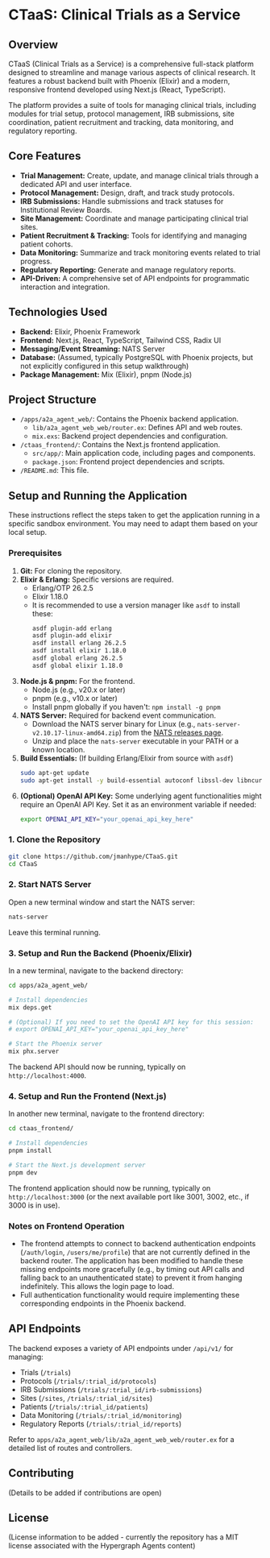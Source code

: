 # CTaaS: Clinical Trials as a Service

## Overview

CTaaS (Clinical Trials as a Service) is a comprehensive full-stack platform designed to streamline and manage various aspects of clinical research. It features a robust backend built with Phoenix (Elixir) and a modern, responsive frontend developed using Next.js (React, TypeScript).

The platform provides a suite of tools for managing clinical trials, including modules for trial setup, protocol management, IRB submissions, site coordination, patient recruitment and tracking, data monitoring, and regulatory reporting.

## Core Features

*   **Trial Management:** Create, update, and manage clinical trials through a dedicated API and user interface.
*   **Protocol Management:** Design, draft, and track study protocols.
*   **IRB Submissions:** Handle submissions and track statuses for Institutional Review Boards.
*   **Site Management:** Coordinate and manage participating clinical trial sites.
*   **Patient Recruitment & Tracking:** Tools for identifying and managing patient cohorts.
*   **Data Monitoring:** Summarize and track monitoring events related to trial progress.
*   **Regulatory Reporting:** Generate and manage regulatory reports.
*   **API-Driven:** A comprehensive set of API endpoints for programmatic interaction and integration.

## Technologies Used

*   **Backend:** Elixir, Phoenix Framework
*   **Frontend:** Next.js, React, TypeScript, Tailwind CSS, Radix UI
*   **Messaging/Event Streaming:** NATS Server
*   **Database:** (Assumed, typically PostgreSQL with Phoenix projects, but not explicitly configured in this setup walkthrough)
*   **Package Management:** Mix (Elixir), pnpm (Node.js)

## Project Structure

*   `/apps/a2a_agent_web/`: Contains the Phoenix backend application.
    *   `lib/a2a_agent_web_web/router.ex`: Defines API and web routes.
    *   `mix.exs`: Backend project dependencies and configuration.
*   `/ctaas_frontend/`: Contains the Next.js frontend application.
    *   `src/app/`: Main application code, including pages and components.
    *   `package.json`: Frontend project dependencies and scripts.
*   `/README.md`: This file.

## Setup and Running the Application

These instructions reflect the steps taken to get the application running in a specific sandbox environment. You may need to adapt them based on your local setup.

### Prerequisites

1.  **Git:** For cloning the repository.
2.  **Elixir & Erlang:** Specific versions are required.
    *   Erlang/OTP 26.2.5
    *   Elixir 1.18.0
    *   It is recommended to use a version manager like `asdf` to install these:
        ```bash
        asdf plugin-add erlang
        asdf plugin-add elixir
        asdf install erlang 26.2.5
        asdf install elixir 1.18.0
        asdf global erlang 26.2.5
        asdf global elixir 1.18.0
        ```
3.  **Node.js & pnpm:** For the frontend.
    *   Node.js (e.g., v20.x or later)
    *   pnpm (e.g., v10.x or later)
    *   Install pnpm globally if you haven't: `npm install -g pnpm`
4.  **NATS Server:** Required for backend event communication.
    *   Download the NATS server binary for Linux (e.g., `nats-server-v2.10.17-linux-amd64.zip`) from the [NATS releases page](https://github.com/nats-io/nats-server/releases).
    *   Unzip and place the `nats-server` executable in your PATH or a known location.
5.  **Build Essentials:** (If building Erlang/Elixir from source with `asdf`)
    ```bash
    sudo apt-get update
    sudo apt-get install -y build-essential autoconf libssl-dev libncurses-dev
    ```
6.  **(Optional) OpenAI API Key:** Some underlying agent functionalities might require an OpenAI API Key. Set it as an environment variable if needed:
    ```bash
    export OPENAI_API_KEY="your_openai_api_key_here"
    ```

### 1. Clone the Repository

```bash
git clone https://github.com/jmanhype/CTaaS.git
cd CTaaS
```

### 2. Start NATS Server

Open a new terminal window and start the NATS server:

```bash
nats-server
```

Leave this terminal running.

### 3. Setup and Run the Backend (Phoenix/Elixir)

In a new terminal, navigate to the backend directory:

```bash
cd apps/a2a_agent_web/

# Install dependencies
mix deps.get

# (Optional) If you need to set the OpenAI API key for this session:
# export OPENAI_API_KEY="your_openai_api_key_here"

# Start the Phoenix server
mix phx.server
```

The backend API should now be running, typically on `http://localhost:4000`.

### 4. Setup and Run the Frontend (Next.js)

In another new terminal, navigate to the frontend directory:

```bash
cd ctaas_frontend/

# Install dependencies
pnpm install

# Start the Next.js development server
pnpm dev
```

The frontend application should now be running, typically on `http://localhost:3000` (or the next available port like 3001, 3002, etc., if 3000 is in use).

### Notes on Frontend Operation

*   The frontend attempts to connect to backend authentication endpoints (`/auth/login`, `/users/me/profile`) that are not currently defined in the backend router. The application has been modified to handle these missing endpoints more gracefully (e.g., by timing out API calls and falling back to an unauthenticated state) to prevent it from hanging indefinitely. This allows the login page to load.
*   Full authentication functionality would require implementing these corresponding endpoints in the Phoenix backend.

## API Endpoints

The backend exposes a variety of API endpoints under `/api/v1/` for managing:
*   Trials (`/trials`)
*   Protocols (`/trials/:trial_id/protocols`)
*   IRB Submissions (`/trials/:trial_id/irb-submissions`)
*   Sites (`/sites`, `/trials/:trial_id/sites`)
*   Patients (`/trials/:trial_id/patients`)
*   Data Monitoring (`/trials/:trial_id/monitoring`)
*   Regulatory Reports (`/trials/:trial_id/reports`)

Refer to `apps/a2a_agent_web/lib/a2a_agent_web_web/router.ex` for a detailed list of routes and controllers.

## Contributing

(Details to be added if contributions are open)

## License

(License information to be added - currently the repository has a MIT license associated with the Hypergraph Agents content)

